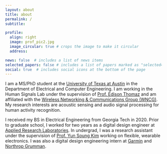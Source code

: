 ```yaml
---
layout: about
title: about
permalink: /
subtitle: 

profile:
  align: right
  image: prof_pic2.jpg
  image_circular: true # crops the image to make it circular
  address: 

news: false  # includes a list of news items
selected_papers: false # includes a list of papers marked as "selected={true}"
social: true  # includes social icons at the bottom of the page
---
```


I am a MS/PhD student at the [University of Texas at Austin](https://www.utexas.edu/) in the Department of Electrical and Computer Engineering. I am working in the Human Signals Lab under the supervision of [Prof. Edison Thomaz](http://users.ece.utexas.edu/~ethomaz/) and am affiliated with the [Wireless Networking & Communications Group (WNCG)](https://www.wncg.org/). My research interests are acoustic sensing and audio signal processing for human activity recognition. 

I received my BS in Electrical Engineering from Georgia Tech in 2020. Prior to graduate school, I worked for two years as a digital design engineer at [Applied Research Laboratories](https://arlut.utexas.edu/). In undergrad, I was a research assistant under the supervision of [Prof. Yun Soung Kim](https://www.ysk.bio/) working on flexible, wearable electronics. I was also a digital design engineering intern at [Garmin](https://www.garmin.com/en-US/) and [Northrop Grumman](https://www.northropgrumman.com/).

